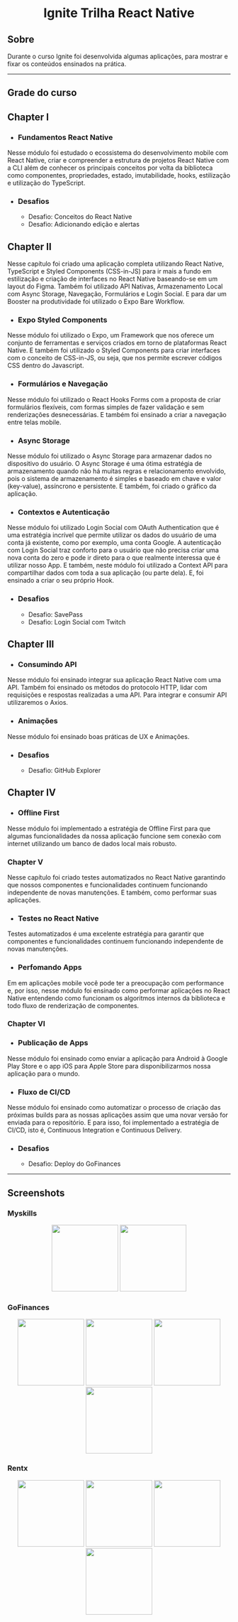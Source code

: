 <h1 align="center">
  Ignite Trilha React Native
</h1>

## Sobre

Durante o curso Ignite foi desenvolvida algumas aplicações, para mostrar e fixar os conteúdos ensinados na prática.

---

## Grade do curso

## Chapter I

- ### Fundamentos React Native

Nesse módulo foi estudado o ecossistema do desenvolvimento mobile com React Native, criar e compreender a estrutura de projetos React Native com a CLI além de conhecer os principais conceitos por volta da biblioteca como componentes, propriedades, estado, imutabilidade, hooks, estilização e utilização do TypeScript.

- ### Desafios

    - Desafio: Conceitos do React Native
    - Desafio: Adicionando edição e alertas

## Chapter II

Nesse capítulo foi criado uma aplicação completa utilizando React Native, TypeScript e Styled Components (CSS-in-JS) para ir mais a fundo em estilização e criação de interfaces no React Native baseando-se em um layout do Figma. Também foi utilizado API Nativas, Armazenamento Local com Async Storage, Navegação, Formulários e Login Social. E para dar um Booster na produtividade foi utilizado o Expo Bare Workflow.

- ### Expo Styled Components

Nesse módulo foi utilizado o Expo, um Framework que nos oferece um conjunto de ferramentas e serviços criados em torno de plataformas React Native. E também foi utilizado o Styled Components para criar interfaces com o conceito de CSS-in-JS, ou seja, que nos permite escrever códigos CSS dentro do Javascript. 

- ### Formulários e Navegação

Nesse módulo foi utilizado o React Hooks Forms com a proposta de criar formulários flexíveis, com formas simples de fazer validação e sem renderizações desnecessárias. E também foi ensinado a criar a navegação entre telas mobile.

- ### Async Storage

Nesse módulo foi utilizado o Async Storage para armazenar dados no dispositivo do usuário. O Async Storage  é uma ótima estratégia de armazenamento quando não há muitas regras e relacionamento envolvido, pois o sistema de armazenamento é simples e baseado em chave e valor (key-value), assíncrono e persistente. E também, foi criado o gráfico da aplicação.

- ### Contextos e Autenticação

Nesse módulo foi utilizado Login Social com OAuth Authentication que é uma estratégia incrível que permite utilizar os dados do usuário de uma conta já existente, como por exemplo, uma conta Google. A autenticação com Login Social traz conforto para o usuário que não precisa criar uma nova conta do zero e pode ir direto para o que realmente interessa que é utilizar nosso App. E também, neste módulo foi utilizado a Context API para compartilhar dados com toda a sua aplicação (ou parte dela). E, foi ensinado a criar o seu próprio Hook. 

- ### Desafios

    - Desafio: SavePass
    - Desafio: Login Social com Twitch

## Chapter III

- ### Consumindo API

Nesse módulo foi ensinado integrar sua aplicação React Native com uma API. Também foi ensinado os métodos do protocolo HTTP, lidar com requisições e respostas realizadas a uma API. Para integrar e consumir API utilizaremos o Axios.

- ### Animações

Nesse módulo foi ensinado boas práticas de UX e Animações.

- ### Desafios

    - Desafio: GitHub Explorer

## Chapter IV

- ### Offline First

Nesse módulo foi implementado a estratégia de Offline First para que algumas funcionalidades da nossa aplicação funcione sem conexão com internet utilizando um banco de dados local mais robusto.

### Chapter V

Nesse capítulo foi criado testes automatizados no React Native garantindo que nossos componentes e funcionalidades continuem funcionando independente de novas manutenções. E também, como performar suas aplicações.

- ### Testes no React Native

Testes automatizados é uma excelente estratégia para garantir que componentes e funcionalidades continuem funcionando independente de novas manutenções.

- ### Perfomando Apps

Em em aplicações mobile você pode ter a preocupação com performance e, por isso, nesse módulo foi ensinado como performar aplicações no React Native entendendo como funcionam os algoritmos internos da biblioteca e todo fluxo de renderização de componentes.

### Chapter VI

- ### Publicação de Apps

Nesse módulo foi ensinado como enviar a aplicação para Android à Google Play Store e o app iOS para Apple Store para disponibilizarmos nossa aplicação para o mundo.

- ### Fluxo de CI/CD

Nesse módulo foi ensinado como automatizar o processo de criação das próximas builds para as nossas aplicações assim que uma novar versão for enviada para o repositório. E para isso, foi implementado a estratégia de CI/CD, isto é, Continuous Integration e Continuous Delivery.

- ### Desafios

    - Desafio: Deploy do GoFinances

---

## Screenshots

### Myskills
<p align="middle">
  <img src="readme/10.jpeg" width="150"/>
  <img src="readme/9.jpeg" width="150"/>
</p>

### GoFinances
<p align="middle">
  <img src="readme/8.jpeg" width="150"/>
  <img src="readme/6.jpeg" width="150"/> 
  <img src="readme/5.jpeg" width="150"/>
  <img src="readme/7.jpeg" width="150"/>
</p>

### Rentx
<p align="middle">
  <img src="readme/1.jpeg" width="150"/>
  <img src="readme/4.jpeg" width="150"/>
  <img src="readme/3.jpeg" width="150"/>
  <img src="readme/2.jpeg" width="150"/>
</p>
